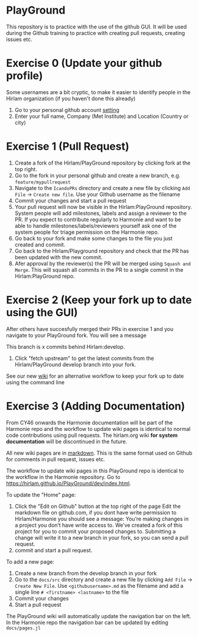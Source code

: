 # PlayGround

This repository is to practice with the use of the github GUI. It will be used during the Github training to practice with creating pull requests, creating issues etc. 

# Exercise 0 (Update your github profile)

Some usernames are a bit cryptic, to make it easier to identify people in the Hirlam organization (if you haven't done this already)

1. Go to your personal github account [setting](https://github.com/settings/profile)
2. Enter your full name, Company (Met Institute) and Location (Country or city) 


# Exercise 1 (Pull Request) 

1. Create a fork of the Hirlam/PlayGround repository by clicking fork at the top right.
2. Go to the fork in your personal github and create a new branch, e.g. `feature/mypullrequest`
3. Navigate to the `IcandoPRs` directory and create a new file by clicking `Add File` -> `Create new file`. Use your Github username as the filename  
4. Commit your changes and start a pull request
5. Your pull request will now be visible in the Hirlam:PlayGround repository. System people will add milestones, labels and assign a reviewer to the PR. 
   If you expect to contribute regularly to Harmonie and want to be able to handle milestones/labels/reviewers yourself ask one of the system people for triage permission on the Harmonie repo. 
7. Go back to your fork and make some changes to the file you just created and commit. 
8. Go back to the Hirlam/Playground repository and check that the PR has been updated with the new commit.   
9. Afer approval by the reviewer(s) the PR will be merged using `Squash and Merge`. This will squash all commits in the PR to a single commit in the Hirlam:PlayGround repo. 

# Exercise 2 (Keep your fork up to date using the GUI) 

After others have succesfully merged their PRs in exercise 1 and you navigate to your PlayGround fork. You will see a message 

This branch is x commits behind Hirlam:develop.

1. Click "fetch upstream" to get the latest commits from the Hirlam/PlayGround develop branch into your fork. 


See our new [wiki](https://hirlam.github.io/HarmonieSystemDocumentation/dev/System/GitDeveloperDocumentation/) for an alternative workflow to keep your fork up to date using the command line


# Exercise 3 (Adding Documentation) 

From CY46 onwards the Harmonie documentation will be part of the Harmonie repo and the workflow to update wiki pages is identical to normal code contributions using pull requests. The hirlam.org wiki **for system documentation** will be discontinued in the future.   

All new wiki pages are in [markdown](https://www.markdownguide.org/cheat-sheet/). This is the same format used on Github for comments in pull request, issues etc. 

The workflow to update wiki pages in this PlayGround repo is identical to the workflow in the Harmonie repository. 
Go to https://hirlam.github.io/PlayGround/dev/index.html. 

To update the "Home" page:
1. Click the "Edit on Github" button at the top right of the page
    Edit the markdown file on github.com, if you dont have write permission to Hirlam/Harmonie you should see a message: You’re making changes in a project you don’t have write access to. We’ve created a fork of this project for you to commit your proposed changes to. Submitting a change will write it to a new branch in your fork, so you can send a pull request.
2. commit and start a pull request.

To add a new page:

1. Create a new branch from the develop branch in your fork
2. Go to the `docs/src` directory and create a new file by clicking `Add File` -> `Create New File`. Use `<githubusername>.md` as the filename and add a single line `# <firstname> <lastname>` to the file
3. Commit your changes
4. Start a pull request 

The PlayGround wiki will automatically update the navigation bar on the left. In the Harmonie repo the navigation bar can be updated by editing `docs/pages.jl`

